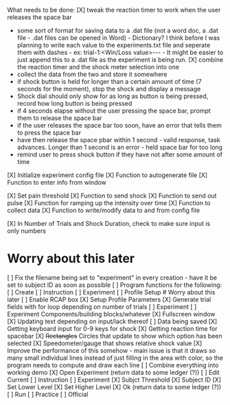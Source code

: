 What needs to be done:
[X] tweak the reaction timer to work when the user releases the space bar

- some sort of format for saving data to a .dat file (not a word doc, a .dat file - .dat files can be opened in Word) - Dictionary? I think before I was planning to write each value to the experiments.txt file and seperate them with dashes - ex: trial-1:<Win/Loss value>-<Shock>-<Duration>-<Reaction time> - It might be easier to just append this to a .dat file as the experiment is being run.
  [X] combine the reaction timer and the shock meter selection into one
- collect the data from the two and store it somewhere
- if shock button is held for longer than a certain amount of time (7 seconds for the moment), stop the shock and display a message
- Shock dial should only show for as long as button is being pressed, record how long button is being pressed
- if 4 seconds elapse without the user pressing the space bar, prompt them to release the space bar
- if the user releases the space bar too soon, have an error that tells them to press the space bar
- have then release the space pbar within 1 second - valid response, task advances. Longer than 1 second is an error - held space bar for too long
- remind user to press shock button if they have not after some amount of time

[X] Initialize experiment config file
[X] Function to autogenerate file
[X] Function to enter info from window

[X] Set pain threshold
[X] Function to send shock
[X] Function to send out pulse
[X] Function for ramping up the intensity over time
[X] Function to collect data
[X] Function to write/modify data to and from config file

[X] In Number of Trials and Shock Duration, check to make sure input is only numbers

# Worry about this later

[ ] Fix the filename being set to "experiment" in every creation - have it be set to subject ID as soon as possible
[ ] Program functions for the following:
[ ] Create
[ ] Instruction
[ ] Experiment
[ ] Profile Setup # Worry about this later
[ ] Enable RCAP box
[X] Setup Profile Parameters
[X] Generate trial fields with for loop depending on number of trials
[ ] Experiment
[ ] Experiment Components/building blocks/whatever
[X] Fullscreen window
[X] Updating text depending on input/lack thereof
[ ] Data being saved
[X] Getting keyboard input for 0-9 keys for shock
[X] Getting reaction time for spacebar
[X] ~~Rectangles~~ Circles that update to show which option has been selected
[X] Speedometer/gauge that shows relative shock value
[X] Improve the performance of this somehow - main issue is that it draws so many small individual lines instead of just filling in the area with color, so the program needs to compute and draw each line
[ ] Combine everything into working demo
[X] Open Experiment (return data to some ledger (?))
[ ] Edit Current
[ ] Instruction
[ ] Experiment
[X] Subjct Threshold
[X] Subject ID
[X] Set Lower Level
[X] Set Higher Level
[X] Ok (return data to some ledger (?))
[ ] Run
[ ] Practice
[ ] Official
